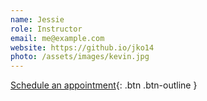 ```yaml
---
name: Jessie
role: Instructor
email: me@example.com
website: https://github.io/jko14
photo: /assets/images/kevin.jpg
---
```


[Schedule an appointment](#){: .btn .btn-outline }
